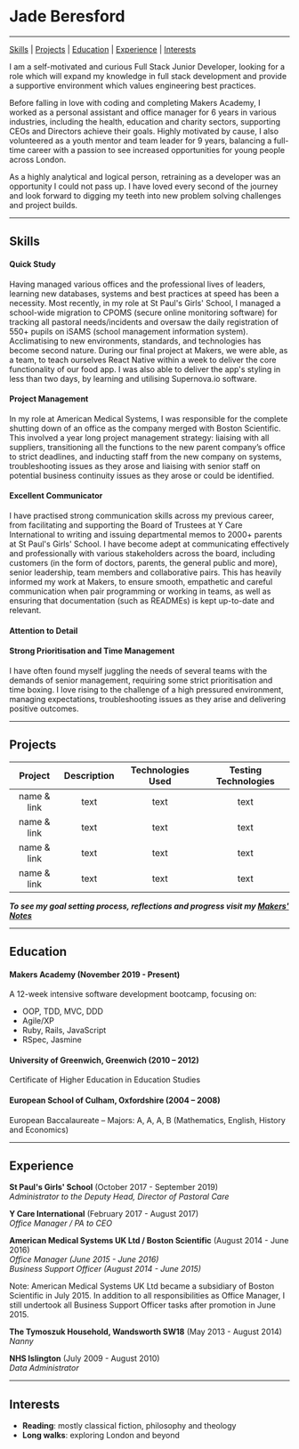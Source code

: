 # Jade Beresford

---

[Skills](#skills) | [Projects](#projects) | [Education](#education) | [Experience](#experience) | [Interests](#interests)

I am a self-motivated and curious Full Stack Junior Developer, looking for a role which will expand my knowledge in full stack development and provide a supportive environment which values engineering best practices.

Before falling in love with coding and completing Makers Academy, I worked as a personal assistant and office manager for 6 years in various industries, including the health, education and charity sectors, supporting CEOs and Directors achieve their goals. Highly motivated by cause, I also volunteered as a youth mentor and team leader for 9 years, balancing a full-time career with a passion to see increased opportunities for young people across London.

As a highly analytical and logical person, retraining as a developer was an opportunity I could not pass up. I have loved every second of the journey and look forward to digging my teeth into new problem solving challenges and project builds.

---

## Skills

#### Quick Study

Having managed various offices and the professional lives of leaders, learning new databases, systems and best practices at speed has been a necessity. Most recently, in my role at St Paul's Girls' School, I managed a school-wide migration to CPOMS (secure online monitoring software) for tracking all pastoral needs/incidents and oversaw the daily registration of 550+ pupils on iSAMS (school management information system). Acclimatising to new environments, standards, and technologies has become second nature. During our final project at Makers, we were able, as a team, to teach ourselves React Native within a week to deliver the core functionality of our food app. I was also able to deliver the app's styling in less than two days, by learning and utilising Supernova.io software.

#### Project Management

In my role at American Medical Systems, I was responsible for the complete shutting down of an office as the company merged with Boston Scientific. This involved a year long project management strategy: liaising with all suppliers, transitioning all the functions to the new parent company’s office to strict deadlines, and inducting staff from the new company on systems, troubleshooting issues as they arose and liaising with senior staff on potential business continuity issues as they arose or could be identified.

#### Excellent Communicator

I have practised strong communication skills across my previous career, from facilitating and supporting the Board of Trustees at Y Care International to writing and issuing departmental memos to 2000+ parents at St Paul's Girls' School. I have become adept at communicating effectively and professionally with various stakeholders across the board, including customers (in the form of doctors, parents, the general public and more), senior leadership, team members and collaborative pairs. This has heavily informed my work at Makers, to ensure smooth, empathetic and careful communication when pair programming or working in teams, as well as ensuring that documentation (such as READMEs) is kept up-to-date and relevant.

#### Attention to Detail


#### Strong Prioritisation and Time Management

I have often found myself juggling the needs of several teams with the demands of senior management, requiring some strict prioritisation and time boxing. I love rising to the challenge of a high pressured environment, managing expectations, troubleshooting issues as they arise and delivering positive outcomes. 

---

## Projects

| Project | Description | Technologies Used | Testing Technologies |
| :---: | :---: | :---: | :---: |
| name & link | text | text | text |
| name & link | text | text | text |
| name & link | text | text | text |
| name & link | text | text | text |

**_To see my goal setting process, reflections and progress visit my [Makers' Notes](https://github.com/JKBero/Makers-Notes)_**

---

## Education

#### Makers Academy (November 2019 - Present)  

A 12-week intensive software development bootcamp, focusing on:  
- OOP, TDD, MVC, DDD
- Agile/XP
- Ruby, Rails, JavaScript
- RSpec, Jasmine

#### University of Greenwich, Greenwich (2010 – 2012)  

Certificate of Higher Education in Education Studies  

#### European School of Culham, Oxfordshire (2004 – 2008)  

European Baccalaureate – Majors: A, A, A, B (Mathematics, English, History and Economics) 

---

## Experience

**St Paul's Girls' School** (October 2017 - September 2019)  
*Administrator to the Deputy Head, Director of Pastoral Care*  

**Y Care International** (February 2017 - August 2017)  
*Office Manager / PA to CEO*  

**American Medical Systems UK Ltd / Boston Scientific** (August 2014 - June 2016)  
*Office Manager (June 2015 - June 2016)*  
*Business Support Officer (August 2014 - June 2015)*  

Note: American Medical Systems UK Ltd became a subsidiary of Boston Scientific in July 2015. In addition to all responsibilities as Office Manager, I still undertook all Business Support Officer tasks after promotion in June 2015.  

**The Tymoszuk Household, Wandsworth SW18** (May 2013 - August 2014)  
*Nanny*  

**NHS Islington** (July 2009 - August 2010)  
*Data Administrator*  

---

## Interests

- **Reading**: mostly classical fiction, philosophy and theology
- **Long walks**: exploring London and beyond

